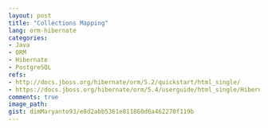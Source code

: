 ```yaml
---
layout: post
title: "Collections Mapping"
lang: orm-hibernate
categories:
- Java
- ORM
- Hibernate
- PostgreSQL
refs: 
- http://docs.jboss.org/hibernate/orm/5.2/quickstart/html_single/
- https://docs.jboss.org/hibernate/orm/5.4/userguide/html_single/Hibernate_User_Guide.html#collections
comments: true
image_path: 
gist: dimMaryanto93/e8d2abb5361e811860d6a462270f119b
---
```


